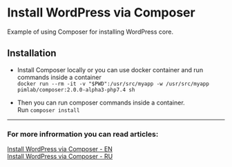 # Install WordPress via Composer
Example of using Composer for installing WordPress core.

## Installation
- Install Composer locally or you can use docker container and run commands inside a container   
  `docker run --rm -it -v "$PWD":/usr/src/myapp -w /usr/src/myapp pimlab/composer:2.0.0-alpha3-php7.4 sh`

- Then you can run composer commands inside a container.   
Run `composer install`

---

### For more infrormation you can read articles:
[Install WordPress via Composer - EN](https://wp-yoda.com/wordpress/install-wordpress-via-composer/)  
[Install WordPress via Composer - RU](https://wp-yoda.com/wordpress/ustanovka-wordpress-cherez-composer-2/)
